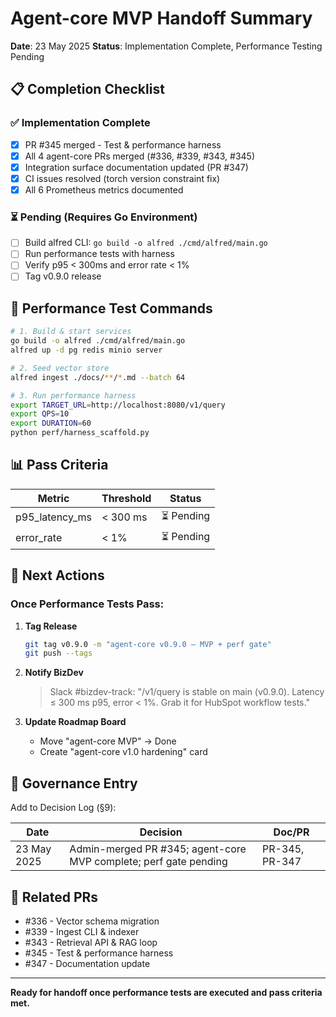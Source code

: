 # Agent-core MVP Handoff Summary

**Date**: 23 May 2025
**Status**: Implementation Complete, Performance Testing Pending

## 📋 Completion Checklist

### ✅ Implementation Complete
- [x] PR #345 merged - Test & performance harness
- [x] All 4 agent-core PRs merged (#336, #339, #343, #345)
- [x] Integration surface documentation updated (PR #347)
- [x] CI issues resolved (torch version constraint fix)
- [x] All 6 Prometheus metrics documented

### ⏳ Pending (Requires Go Environment)
- [ ] Build alfred CLI: `go build -o alfred ./cmd/alfred/main.go`
- [ ] Run performance tests with harness
- [ ] Verify p95 < 300ms and error rate < 1%
- [ ] Tag v0.9.0 release

## 🚀 Performance Test Commands

```bash
# 1. Build & start services
go build -o alfred ./cmd/alfred/main.go
alfred up -d pg redis minio server

# 2. Seed vector store
alfred ingest ./docs/**/*.md --batch 64

# 3. Run performance harness
export TARGET_URL=http://localhost:8080/v1/query
export QPS=10
export DURATION=60
python perf/harness_scaffold.py
```

## 📊 Pass Criteria

| Metric | Threshold | Status |
|--------|-----------|---------|
| p95_latency_ms | < 300 ms | ⏳ Pending |
| error_rate | < 1% | ⏳ Pending |

## 🎯 Next Actions

### Once Performance Tests Pass:

1. **Tag Release**
   ```bash
   git tag v0.9.0 -m "agent-core v0.9.0 – MVP + perf gate"
   git push --tags
   ```

2. **Notify BizDev**
   > Slack #bizdev-track: "/v1/query is stable on main (v0.9.0). Latency ≤ 300 ms p95, error < 1%. Grab it for HubSpot workflow tests."

3. **Update Roadmap Board**
   - Move "agent-core MVP" → Done
   - Create "agent-core v1.0 hardening" card

## 📝 Governance Entry

Add to Decision Log (§9):

| Date | Decision | Doc/PR |
|------|----------|--------|
| 23 May 2025 | Admin-merged PR #345; agent-core MVP complete; perf gate pending | PR-345, PR-347 |

## 🔗 Related PRs

- #336 - Vector schema migration
- #339 - Ingest CLI & indexer
- #343 - Retrieval API & RAG loop
- #345 - Test & performance harness
- #347 - Documentation update

---

**Ready for handoff once performance tests are executed and pass criteria met.**
